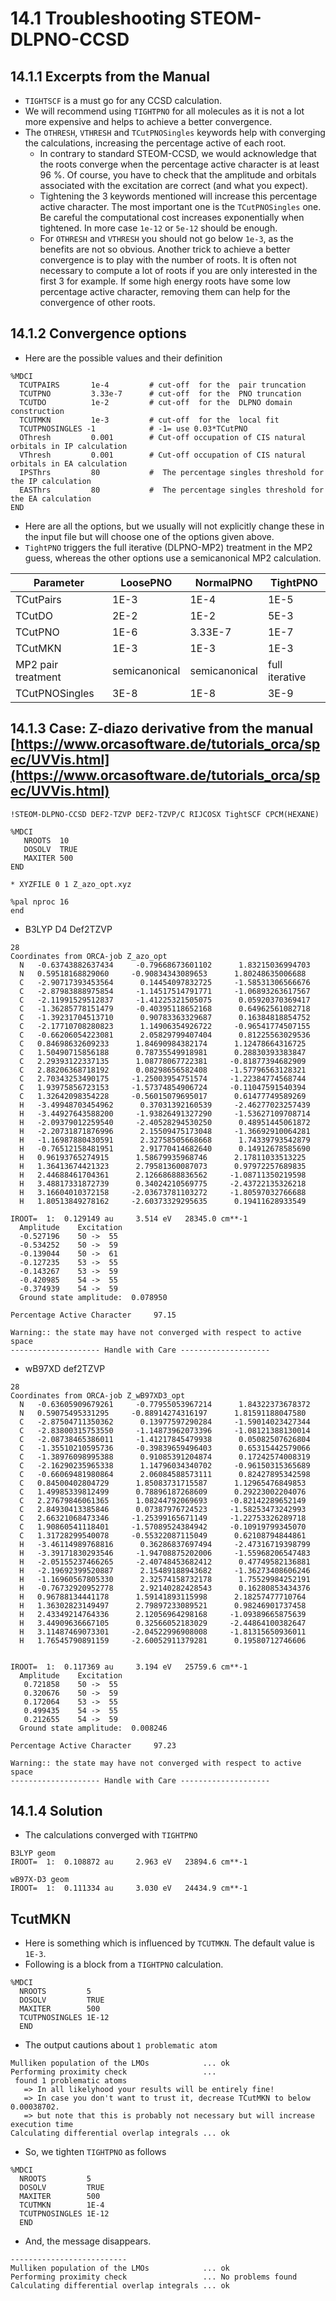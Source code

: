 # 14.1 Troubleshooting STEOM-DLPNO-CCSD

## 14.1.1 Excerpts from the Manual

- `TIGHTSCF` is a must go for any CCSD calculation.
- We will recommend using `TIGHTPNO` for all molecules as it is not a lot more expensive and helps to achieve
a better convergence.
- The `OTHRESH`, `VTHRESH` and `TCutPNOSingles` keywords help with converging the calculations, increasing
the percentage active of each root.
  - In contrary to standard STEOM-CCSD, we would acknowledge that the roots converge when the percentage active character is at least 96 %. Of course, you have to check that the amplitude and orbitals associated with the excitation are correct (and what you expect).
  - Tightening the 3 keywords mentioned will increase this percentage active character. The most important one is the `TCutPNOSingles` one. Be careful the computational cost increases exponentially when tightened. In more case `1e-12` or `5e-12` should be enough.
  - For `OTHRESH` and `VTHRESH` you should not go below `1e-3`, as the benefits are not so obvious. Another trick to achieve a better convergence is to play with the number of roots. It is often not necessary to compute a lot of roots if you are only interested in the first 3 for example. If some high energy roots have some low percentage active character, removing them can help for the convergence of
other roots.

## 14.1.2 Convergence options
- Here are the possible values and their definition
```
%MDCI
  TCUTPAIRS       1e-4         # cut-off  for the  pair truncation
  TCUTPNO         3.33e-7      # cut-off  for the  PNO truncation
  TCUTDO          1e-2         # cut-off  for the  DLPNO domain construction
  TCUTMKN         1e-3         # cut-off  for the  local fit
  TCUTPNOSINGLES -1            # -1= use 0.03*TCutPNO
  OThresh         0.001        # Cut-off occupation of CIS natural orbitals in IP calculation
  VThresh         0.001        # Cut-off occupation of CIS natural orbitals in EA calculation
  IPSThrs         80           #  The percentage singles threshold for the IP calculation
  EASThrs         80           #  The percentage singles threshold for the EA calculation
END

```
- Here are all the options, but we usually will not explicitly change these in the input file but will choose one of the options given above.
- `TightPNO` triggers the full iterative (DLPNO-MP2) treatment in the MP2 guess, whereas the other options use a semicanonical MP2 calculation.

| Parameter | LoosePNO | NormalPNO | TightPNO | 
|---|---|---|---|
| TCutPairs      | 1E-3   | 1E-4  | 1E-5   |
| TCutDO   | 2E-2   | 1E-2  | 5E-3   |
| TCutPNO   | 1E-6   | 3.33E-7  | 1E-7   | 
| TCutMKN    | 1E-3   | 1E-3  | 1E-3   |
| MP2 pair treatment      | semicanonical   | semicanonical  | full iterative   |
|TCutPNOSingles | 3E-8 | 1E-8 | 3E-9 |

## 14.1.3 Case: Z-diazo derivative from the manual [https://www.orcasoftware.de/tutorials_orca/spec/UVVis.html](https://www.orcasoftware.de/tutorials_orca/spec/UVVis.html)

```
!STEOM-DLPNO-CCSD DEF2-TZVP DEF2-TZVP/C RIJCOSX TightSCF CPCM(HEXANE)

%MDCI
   NROOTS  10
   DOSOLV  TRUE
   MAXITER 500
END

* XYZFILE 0 1 Z_azo_opt.xyz

%pal nproc 16
end

```

- B3LYP D4 Def2TZVP
```
28
Coordinates from ORCA-job Z_azo_opt
  N   -0.63743882637434     -0.79668673601102      1.83215036994703
  N   0.59518168829060     -0.90834343089653      1.80248635006688
  C   -2.90717393453564      0.14454097832725     -1.58531306566676
  C   -2.87983888975854     -1.14517514791771     -1.06893263617567
  C   -2.11991529512837     -1.41225321505075      0.05920370369417
  C   -1.36285778151479     -0.40395118652168      0.64962561082718
  C   -1.39231704513710      0.90783363329687      0.16384818854752
  C   -2.17710708280823      1.14906354926722     -0.96541774507155
  C   -0.66206054223081      2.05829799407404      0.81225563029536
  C   0.84698632609233      1.84690984382174      1.12478664316725
  C   1.50490715856188      0.78735549918981      0.28830393383847
  C   2.29393122337135      1.08778067722381     -0.81877394682909
  C   2.88206368718192      0.08298656582408     -1.57796563128321
  C   2.70343253490175     -1.25003954751574     -1.22384774568744
  C   1.93975856723153     -1.57374854906724     -0.11047591540394
  C   1.32642098354228     -0.56015079695017      0.61477749589269
  H   -3.49948703454962      0.37031392160539     -2.46277023257439
  H   -3.44927643588200     -1.93826491327290     -1.53627109708714
  H   -2.09379012259540     -2.40528294530250      0.48951445061872
  H   -2.20731871876996      2.15509475173048     -1.36692910064281
  H   -1.16987880430591      2.32758505668668      1.74339793542879
  H   -0.76512158481951      2.91770414682640      0.14912678585690
  H   0.96193765274915      1.58679935968746      2.17811033513225
  H   1.36413674421323      2.79581360087073      0.97972257689835
  H   2.44688461704361      2.12668688836562     -1.08711350219598
  H   3.48817331872739      0.34024210569775     -2.43722135326218
  H   3.16604010372158     -2.03673781103272     -1.80597032766688
  H   1.80513849278162     -2.60373329295635      0.19411628933549

```

```
IROOT=  1:  0.129149 au     3.514 eV   28345.0 cm**-1
  Amplitude    Excitation
  -0.527196    50 ->  55
  -0.534252    50 ->  59
  -0.139044    50 ->  61
  -0.127235    53 ->  55
  -0.143267    53 ->  59
  -0.420985    54 ->  55
  -0.374939    54 ->  59
  Ground state amplitude:  0.078950

Percentage Active Character     97.15

Warning:: the state may have not converged with respect to active space 
-------------------- Handle with Care -------------------- 
```

- wB97XD def2TZVP

```
28
Coordinates from ORCA-job Z_wB97XD3_opt
  N   -0.63605909679261     -0.77955053967214      1.84322373678372
  N   0.59075495331295     -0.88914274316197      1.81591188047580
  C   -2.87504711350362      0.13977597290284     -1.59014023427344
  C   -2.83800315753550     -1.14873962073396     -1.08121388130014
  C   -2.08738465386011     -1.41217845479938      0.05082507626804
  C   -1.35510210595736     -0.39839659496403      0.65315442579066
  C   -1.38976098995388      0.91085391204874      0.17242574008319
  C   -2.16290235965338      1.14796034340702     -0.96150315365689
  C   -0.66069481980864      2.06084588573111      0.82427895342598
  C   0.84500402804729      1.85083731715587      1.12965476849853
  C   1.49985339812499      0.78896187268609      0.29223002204076
  C   2.27679846061365      1.08244792069693     -0.82142289652149
  C   2.84930413385846      0.07387976724523     -1.58253473242993
  C   2.66321068473346     -1.25399165671149     -1.22753326289718
  C   1.90860541118401     -1.57089524384942     -0.10919799345070
  C   1.31728299540078     -0.55322087115049      0.62108794844861
  H   -3.46114989768816      0.36286837697494     -2.47316719398799
  H   -3.39171830293546     -1.94708875202006     -1.55968206547483
  H   -2.05155237466265     -2.40748453682412      0.47749582136881
  H   -2.19692399520887      2.15489188943682     -1.36273408606246
  H   -1.16960567805330      2.32574158732178      1.75529984252191
  H   -0.76732920952778      2.92140282428543      0.16280853434376
  H   0.96788134441178      1.59141893115998      2.18257477710764
  H   1.36302823149497      2.79897233089521      0.98246901737458
  H   2.43349214764336      2.12056964298168     -1.09389665875639
  H   3.44909636667105      0.32566052183029     -2.44864100382647
  H   3.11487469073301     -2.04522996908008     -1.81315650936011
  H   1.76545790891159     -2.60052911379281      0.19580712746606
```

```

IROOT=  1:  0.117369 au     3.194 eV   25759.6 cm**-1
  Amplitude    Excitation
   0.721858    50 ->  55
   0.320676    50 ->  59
   0.172064    53 ->  55
   0.499435    54 ->  55
   0.212655    54 ->  59
  Ground state amplitude:  0.008246

Percentage Active Character     97.23

Warning:: the state may have not converged with respect to active space 
-------------------- Handle with Care -------------------- 
```

## 14.1.4 Solution
- The calculations converged with `TIGHTPNO`

```
B3LYP geom
IROOT=  1:  0.108872 au     2.963 eV   23894.6 cm**-1

wB97X-D3 geom
IROOT=  1:  0.111334 au     3.030 eV   24434.9 cm**-1
```
## TcutMKN
- Here is something which is influenced by `TCUTMKN`. The default value is `1E-3`.
- Following is a block from a `TIGHTPNO` calculation.
```
%MDCI
  NROOTS         5
  DOSOLV         TRUE
  MAXITER        500
  TCUTPNOSINGLES 1E-12
  END
```
- The output cautions about `1 problematic atom`
```
Mulliken population of the LMOs            ... ok
Performing proximity check                 ... 
 found 1 problematic atoms
   => In all likelyhood your results will be entirely fine!
   => In case you don't want to trust it, decrease TCutMKN to below 0.00038702.
   => but note that this is probably not necessary but will increase execution time
Calculating differential overlap integrals ... ok
```
- So, we tighten `TIGHTPNO` as follows
```
%MDCI
  NROOTS         5
  DOSOLV         TRUE
  MAXITER        500
  TCUTMKN        1E-4 
  TCUTPNOSINGLES 1E-12
  END
```
- And, the message disappears.
```
--------------------------
Mulliken population of the LMOs            ... ok
Performing proximity check                 ... No problems found
Calculating differential overlap integrals ... ok
```


